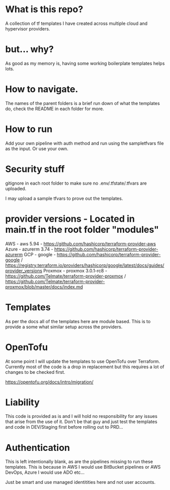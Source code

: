 # What is this repo?
A collection of tf templates I have created across multiple cloud and hypervisor providers. 

# but... why?
As good as my memory is, having some working boilerplate templates helps lots.

# How to navigate.
The names of the parent folders is a brief run down of what the templates do, check the README in each folder for more.

# How to run
Add your own pipeline with auth method and run using the sampletfvars file as the input. Or use your own.

# Security stuff
gitignore in each root folder to make sure no .env/.tfstate/.tfvars are uploaded. 

I may upload a sample tfvars to prove out the templates. 

# provider versions - Located in main.tf in the root folder "modules"
AWS - aws 5.94 - https://github.com/hashicorp/terraform-provider-aws
Azure - azurerm 3.74 - https://github.com/hashicorp/terraform-provider-azurerm
GCP - google  - https://github.com/hashicorp/terraform-provider-google / https://registry.terraform.io/providers/hashicorp/google/latest/docs/guides/provider_versions
Proxmox - proxmox 3.0.1-rc8 - https://github.com/Telmate/terraform-provider-proxmox / https://github.com/Telmate/terraform-provider-proxmox/blob/master/docs/index.md 

# Templates
As per the docs all of the templates here are module based. This is to provide a some what similar setup across the providers. 

# OpenTofu
At some point I will update the templates to use OpenTofu over Terraform. Currently most of the code is a drop in replacement but this requires a lot of changes to be checked first.

https://opentofu.org/docs/intro/migration/

# Liability
This code is provided as is and I will hold no responsibility for any issues that arise from the use of it. 
Don't be that guy and just test the templates and code in DEV/Staging first before rolling out to PRD...

# Authentication
This is left intentionally blank, as are the pipelines missing to run these templates. This is because in AWS I would use BitBucket pipelines or AWS DevOps, Azure I would use ADO etc...

Just be smart and use managed identitities here and not user accounts. 